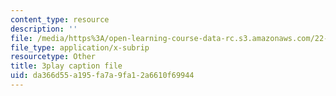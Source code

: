 ```yaml
---
content_type: resource
description: ''
file: /media/https%3A/open-learning-course-data-rc.s3.amazonaws.com/22-01-introduction-to-nuclear-engineering-and-ionizing-radiation-fall-2016/da366d55a195fa7a9fa12a6610f69944_mJ54DfN95Zo.srt
file_type: application/x-subrip
resourcetype: Other
title: 3play caption file
uid: da366d55-a195-fa7a-9fa1-2a6610f69944
---
```

